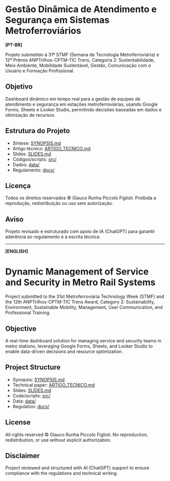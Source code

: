 
# Gestão Dinâmica de Atendimento e Segurança em Sistemas Metroferroviários

**[PT-BR]**

Projeto submetido à 31ª STMF (Semana de Tecnologia Metroferroviária) e 12º Prêmio ANPTrilhos-CPTM-TIC Trens, Categoria 2: Sustentabilidade, Meio Ambiente, Mobilidade Sustentável, Gestão, Comunicação com o Usuário e Formação Profissional.

## Objetivo  
Dashboard dinâmico em tempo real para a gestão de equipes de atendimento e segurança em estações metroferroviárias, usando Google Forms, Sheets e Looker Studio, permitindo decisões baseadas em dados e otimização de recursos.

## Estrutura do Projeto  
- Síntese: [SYNOPSIS.md](SYNOPSIS.md)
- Artigo técnico: [ARTIGO_TECNICO.md](ARTIGO_TECNICO.md)
- Slides: [SLIDES.md](SLIDES.md)
- Códigos/scripts: [src/](src/)
- Dados: [data/](data/)
- Regulamento: [docs/](docs/)

## Licença  
Todos os direitos reservados © Glauco Runha Piccolo Figlioli. Proibida a reprodução, redistribuição ou uso sem autorização.

## Aviso  
Projeto revisado e estruturado com apoio de IA (ChatGPT) para garantir aderência ao regulamento e à escrita técnica.

---

**[ENGLISH]**

# Dynamic Management of Service and Security in Metro Rail Systems

Project submitted to the 31st Metroferroviária Technology Week (STMF) and the 12th ANPTrilhos-CPTM-TIC Trens Award, Category 2: Sustainability, Environment, Sustainable Mobility, Management, User Communication, and Professional Training.

## Objective  
A real-time dashboard solution for managing service and security teams in metro stations, leveraging Google Forms, Sheets, and Looker Studio to enable data-driven decisions and resource optimization.

## Project Structure  
- Synopsis: [SYNOPSIS.md](SYNOPSIS.md)
- Technical paper: [ARTIGO_TECNICO.md](ARTIGO_TECNICO.md)
- Slides: [SLIDES.md](SLIDES.md)
- Code/scripts: [src/](src/)
- Data: [data/](data/)
- Regulation: [docs/](docs/)

## License  
All rights reserved © Glauco Runha Piccolo Figlioli. No reproduction, redistribution, or use without explicit authorization.

## Disclaimer  
Project reviewed and structured with AI (ChatGPT) support to ensure compliance with the regulations and technical writing.
